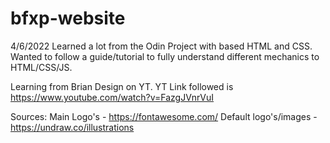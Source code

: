 # bfxp-website

4/6/2022
Learned a lot from the Odin Project with based HTML and CSS. Wanted to follow a guide/tutorial to fully understand different mechanics to HTML/CSS/JS.

Learning from Brian Design on YT. YT Link followed is https://www.youtube.com/watch?v=FazgJVnrVuI

Sources: 
Main Logo's - https://fontawesome.com/
Default logo's/images - https://undraw.co/illustrations